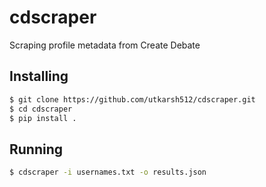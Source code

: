 # cdscraper
Scraping profile metadata from Create Debate

## Installing
```bash
$ git clone https://github.com/utkarsh512/cdscraper.git
$ cd cdscraper
$ pip install .
```

## Running
```bash
$ cdscraper -i usernames.txt -o results.json
```
